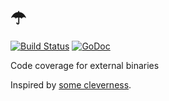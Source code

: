 # ☂
[![Build Status](https://api.travis-ci.org/rosenhouse/umbrella.png?branch=master)](http://travis-ci.org/rosenhouse/umbrella)
[![GoDoc](https://godoc.org/github.com/rosenhouse/umbrella?status.svg)](https://godoc.org/github.com/rosenhouse/umbrella)

Code coverage for external binaries

Inspired by [some cleverness](https://blog.filippo.io/go-coverage-with-external-tests).
